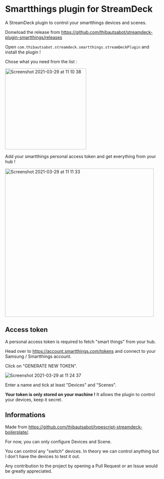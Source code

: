# Smartthings plugin for StreamDeck

A StreamDeck plugin to control your smartthings devices and scenes.

Donwload the release from https://github.com/thibautsabot/streamdeck-plugin-smartthings/releases

Open `com.thibautsabot.streamdeck.smartthings.streamDeckPlugin` and install the plugin !

Chose what you need from the list :

<img width="264" alt="Screenshot 2021-03-29 at 11 10 38" src="https://user-images.githubusercontent.com/9283289/112819301-bd3e6d80-9084-11eb-86bd-a6e015268c9f.png">


Add your smartthings personal access token and get everything from your hub !

<img width="484" alt="Screenshot 2021-03-29 at 11 11 33" src="https://user-images.githubusercontent.com/9283289/112819309-c0395e00-9084-11eb-8bec-68d0f7cd8527.png">

## Access token

A personal access token is required to fetch "smart things" from your hub.

Head over to https://account.smartthings.com/tokens and connect to your Samsung / Smartthings account.

Click on "GENERATE NEW TOKEN".

![Screenshot 2021-03-29 at 11 24 37](https://user-images.githubusercontent.com/9283289/112819317-c29bb800-9084-11eb-882e-d54a4198c498.png)


Enter a name and tick at least "Devices" and "Scenes".

**Your token is only stored on your machine !** It allows the plugin to control your devices, keep it secret. 

## Informations

Made from https://github.com/thibautsabot/typescript-streamdeck-boilerplate/.

For now, you can only configure Devices and Scene.

You can control any "switch" devices. In theory we can control anything but I don't have the devices to test it out.

Any contribution to the project by opening a Pull Request or an Issue would be greatly appreciated.
